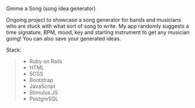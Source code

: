 Gimme a Song (song idea generator)

Ongoing project to showcase a song generator for bands and musicians who are stuck with what sort of song to write. My app randomly suggests a time signature, BPM, mood, key and starting instrument to get any musician going! You can also save your generated ideas.

Stack:
> - Ruby on Rails
> - HTML
> - SCSS
> - Bootstrap
> - JavaScript
> - Stimulus.JS
> - PostgreSQL
